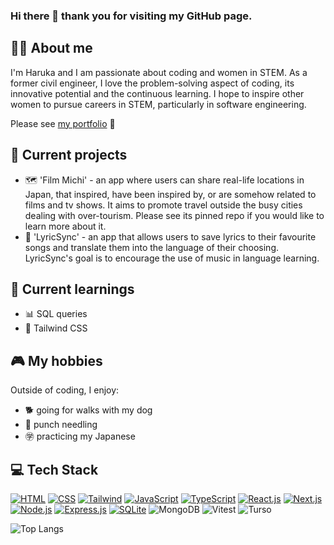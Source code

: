 ### Hi there 👋 thank you for visiting my GitHub page.

## 👩‍💻 About me
I'm Haruka and I am passionate about coding and women in STEM. As a former civil engineer, I love the problem-solving aspect of coding, its innovative potential and the continuous learning.
I hope to inspire other women to pursue careers in STEM, particularly in software engineering.

Please see [my portfolio](https://haruka-ogino.vercel.app/) 🙂

## 🔧 Current projects
- 🗺️ 'Film Michi' - an app where users can share real-life locations in Japan, that inspired, have been inspired by, or are somehow related to films and tv shows. It aims to promote travel outside the busy cities dealing with over-tourism. Please see its pinned repo if you would like to learn more about it.
- 🎼 'LyricSync' - an app that allows users to save lyrics to their favourite songs and translate them into the language of their choosing. LyricSync's goal is to encourage the use of music in language learning.

## 🌱 Current learnings
- 📊 SQL queries
- 🎨 Tailwind CSS

## 🎮 My hobbies
Outside of coding, I enjoy:
- 🐕 going for walks with my dog
- 🧶 punch needling
- ㊫ practicing my Japanese

## 💻 Tech Stack
[![HTML](https://img.shields.io/badge/HTML-green?style=fflat-square&logo=html5)](https://www.w3.org/html/)
[![CSS](https://img.shields.io/badge/CSS-purple?&style=fflat-square&logo=css3)](https://www.w3.org/css/)
[![Tailwind](https://img.shields.io/badge/Tailwind_CSS-38B2AC?style=fflat-square&logo=tailwind-css&logoColor=white)](https://tailwindcss.com/)
[![JavaScript](https://img.shields.io/badge/JavaScript-blue?style=fflat-square&logo=javascript)](https://developer.mozilla.org/en-US/docs/Web/JavaScript)
[![TypeScript](https://img.shields.io/badge/TypeScript-beige?style=fflat-square&logo=typescript)](https://www.typescriptlang.org/)
[![React.js](https://img.shields.io/badge/React-orange?style=fflat-square&logo=react)](https://reactjs.org/)
[![Next.js](https://img.shields.io/badge/Next.js-000000?style=fflat-square&logo=nextdotjs&logoColor=white)](https://nextjs.org/)
[![Node.js](https://img.shields.io/badge/Node.js-blue?style=fflat-square&logo=node.js)](https://nodejs.org/)
[![Express.js](https://img.shields.io/badge/Express-lightblue?style=fflat-square&logo=express)](https://expressjs.com/)
[![SQLite](https://img.shields.io/badge/SQLite-07405E?style=fflat-square&logo=sqlite)](https://www.sqlite.org/)
![MongoDB](https://img.shields.io/badge/MongoDB-yellow?style=fflat-square&logo=mongodb)
![Vitest](https://img.shields.io/badge/Vitest-green?style=fflat-square&logo=vite)
![Turso](https://img.shields.io/badge/Turso-07405E?style=fflat-square&logo=turso)


![Top Langs](https://github-readme-stats.vercel.app/api/top-langs/?username=haruka-ogino&theme=blue-green)
